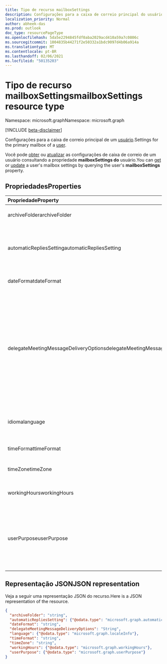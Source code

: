 ```yaml
---
title: Tipo de recurso mailboxSettings
description: Configurações para a caixa de correio principal do usuário conectado.
localization_priority: Normal
author: abheek-das
ms.prod: outlook
doc_type: resourcePageType
ms.openlocfilehash: 5da5e2294845fdf0aba2029acd410a59a7c0806c
ms.sourcegitcommit: 1004835b44271f2e50332a1bdc9097d4b06a914a
ms.translationtype: MT
ms.contentlocale: pt-BR
ms.lasthandoff: 02/06/2021
ms.locfileid: "50135203"
---
```

# <a name="mailboxsettings-resource-type"></a><span data-ttu-id="9d2eb-103">Tipo de recurso mailboxSettings</span><span class="sxs-lookup"><span data-stu-id="9d2eb-103">mailboxSettings resource type</span></span>

<span data-ttu-id="9d2eb-104">Namespace: microsoft.graph</span><span class="sxs-lookup"><span data-stu-id="9d2eb-104">Namespace: microsoft.graph</span></span>

[!INCLUDE [beta-disclaimer](../../includes/beta-disclaimer.md)]

<span data-ttu-id="9d2eb-105">Configurações para a caixa de correio principal de um [usuário](user.md).</span><span class="sxs-lookup"><span data-stu-id="9d2eb-105">Settings for the primary mailbox of a [user](user.md).</span></span>

<span data-ttu-id="9d2eb-106">Você pode [obter](../api/user-get-mailboxsettings.md) ou [atualizar](../api/user-update-mailboxsettings.md) as configurações de caixa de correio de um usuário consultando a propriedade **mailboxSettings do** usuário.</span><span class="sxs-lookup"><span data-stu-id="9d2eb-106">You can [get](../api/user-get-mailboxsettings.md) or [update](../api/user-update-mailboxsettings.md) a user's mailbox settings by querying the user's **mailboxSettings** property.</span></span>


## <a name="properties"></a><span data-ttu-id="9d2eb-107">Propriedades</span><span class="sxs-lookup"><span data-stu-id="9d2eb-107">Properties</span></span>
| <span data-ttu-id="9d2eb-108">Propriedade</span><span class="sxs-lookup"><span data-stu-id="9d2eb-108">Property</span></span>     | <span data-ttu-id="9d2eb-109">Tipo</span><span class="sxs-lookup"><span data-stu-id="9d2eb-109">Type</span></span>   |<span data-ttu-id="9d2eb-110">Descrição</span><span class="sxs-lookup"><span data-stu-id="9d2eb-110">Description</span></span>|
|:---------------|:--------|:----------|
|<span data-ttu-id="9d2eb-111">archiveFolder</span><span class="sxs-lookup"><span data-stu-id="9d2eb-111">archiveFolder</span></span>|<span data-ttu-id="9d2eb-112">string</span><span class="sxs-lookup"><span data-stu-id="9d2eb-112">string</span></span>|<span data-ttu-id="9d2eb-113">ID de uma pasta de arquivo morto do usuário.</span><span class="sxs-lookup"><span data-stu-id="9d2eb-113">Folder ID of an archive folder for the user.</span></span> <span data-ttu-id="9d2eb-114">Somente leitura.</span><span class="sxs-lookup"><span data-stu-id="9d2eb-114">Read only.</span></span>|
|<span data-ttu-id="9d2eb-115">automaticRepliesSetting</span><span class="sxs-lookup"><span data-stu-id="9d2eb-115">automaticRepliesSetting</span></span>|[<span data-ttu-id="9d2eb-116">automaticRepliesSetting</span><span class="sxs-lookup"><span data-stu-id="9d2eb-116">automaticRepliesSetting</span></span>](automaticrepliessetting.md)|<span data-ttu-id="9d2eb-117">Definições de configuração para notificar automaticamente o remetente de um email recebido com uma mensagem do usuário conectado.</span><span class="sxs-lookup"><span data-stu-id="9d2eb-117">Configuration settings to automatically notify the sender of an incoming email with a message from the signed-in user.</span></span>|
|<span data-ttu-id="9d2eb-118">dateFormat</span><span class="sxs-lookup"><span data-stu-id="9d2eb-118">dateFormat</span></span>|<span data-ttu-id="9d2eb-119">string</span><span class="sxs-lookup"><span data-stu-id="9d2eb-119">string</span></span>|<span data-ttu-id="9d2eb-120">O formato de data da caixa de correio do usuário.</span><span class="sxs-lookup"><span data-stu-id="9d2eb-120">The date format for the user's mailbox.</span></span>|
|<span data-ttu-id="9d2eb-121">delegateMeetingMessageDeliveryOptions</span><span class="sxs-lookup"><span data-stu-id="9d2eb-121">delegateMeetingMessageDeliveryOptions</span></span>|<span data-ttu-id="9d2eb-122">delegateMeetingMessageDeliveryOptions</span><span class="sxs-lookup"><span data-stu-id="9d2eb-122">delegateMeetingMessageDeliveryOptions</span></span>| <span data-ttu-id="9d2eb-123">Se o usuário tiver um representante de calendário, isso especificará se o representante, o proprietário da caixa de correio ou ambos receberão mensagens de reunião e respostas de reunião.</span><span class="sxs-lookup"><span data-stu-id="9d2eb-123">If the user has a calendar delegate, this specifies whether the delegate, mailbox owner, or both receive meeting messages and meeting responses.</span></span> <span data-ttu-id="9d2eb-124">Os valores possíveis são: `sendToDelegateAndInformationToPrincipal`, `sendToDelegateAndPrincipal`, `sendToDelegateOnly`.</span><span class="sxs-lookup"><span data-stu-id="9d2eb-124">Possible values are: `sendToDelegateAndInformationToPrincipal`, `sendToDelegateAndPrincipal`, `sendToDelegateOnly`.</span></span> <span data-ttu-id="9d2eb-125">O padrão é `sendToDelegateOnly` .</span><span class="sxs-lookup"><span data-stu-id="9d2eb-125">The default is `sendToDelegateOnly`.</span></span>|
|<span data-ttu-id="9d2eb-126">idioma</span><span class="sxs-lookup"><span data-stu-id="9d2eb-126">language</span></span>|[<span data-ttu-id="9d2eb-127">localeInfo</span><span class="sxs-lookup"><span data-stu-id="9d2eb-127">localeInfo</span></span>](localeinfo.md)|<span data-ttu-id="9d2eb-128">Informações sobre a localidade do usuário, incluindo o idioma preferencial e o país/região.</span><span class="sxs-lookup"><span data-stu-id="9d2eb-128">The locale information for the user, including the preferred language and country/region.</span></span>|
|<span data-ttu-id="9d2eb-129">timeFormat</span><span class="sxs-lookup"><span data-stu-id="9d2eb-129">timeFormat</span></span>|<span data-ttu-id="9d2eb-130">string</span><span class="sxs-lookup"><span data-stu-id="9d2eb-130">string</span></span>|<span data-ttu-id="9d2eb-131">O formato de hora para a caixa de correio do usuário.</span><span class="sxs-lookup"><span data-stu-id="9d2eb-131">The time format for the user's mailbox.</span></span>|
|<span data-ttu-id="9d2eb-132">timeZone</span><span class="sxs-lookup"><span data-stu-id="9d2eb-132">timeZone</span></span>|<span data-ttu-id="9d2eb-133">string</span><span class="sxs-lookup"><span data-stu-id="9d2eb-133">string</span></span>|<span data-ttu-id="9d2eb-134">O fuso horário padrão para a caixa de correio do usuário.</span><span class="sxs-lookup"><span data-stu-id="9d2eb-134">The default time zone for the user's mailbox.</span></span>|
|<span data-ttu-id="9d2eb-135">workingHours</span><span class="sxs-lookup"><span data-stu-id="9d2eb-135">workingHours</span></span>|[<span data-ttu-id="9d2eb-136">workingHours</span><span class="sxs-lookup"><span data-stu-id="9d2eb-136">workingHours</span></span>](workinghours.md)|<span data-ttu-id="9d2eb-137">Os dias da semana e as horas de um fuso horário específico que o usuário trabalha.</span><span class="sxs-lookup"><span data-stu-id="9d2eb-137">The days of the week and hours in a specific time zone that the user works.</span></span>|
|<span data-ttu-id="9d2eb-138">userPurpose</span><span class="sxs-lookup"><span data-stu-id="9d2eb-138">userPurpose</span></span>|[<span data-ttu-id="9d2eb-139">userPurpose</span><span class="sxs-lookup"><span data-stu-id="9d2eb-139">userPurpose</span></span>](userpurpose.md)|<span data-ttu-id="9d2eb-140">A finalidade da caixa de correio.</span><span class="sxs-lookup"><span data-stu-id="9d2eb-140">The purpose of the mailbox.</span></span> <span data-ttu-id="9d2eb-141">Usado para diferenciar uma caixa de correio de um único usuário de uma caixa de correio compartilhada e de equipamento no Exchange Online.</span><span class="sxs-lookup"><span data-stu-id="9d2eb-141">Used to differentiate a mailbox for a single user from a shared mailbox and equipment mailbox in Exchange Online.</span></span> <span data-ttu-id="9d2eb-142">Somente leitura.</span><span class="sxs-lookup"><span data-stu-id="9d2eb-142">Read only.</span></span>|

## <a name="json-representation"></a><span data-ttu-id="9d2eb-143">Representação JSON</span><span class="sxs-lookup"><span data-stu-id="9d2eb-143">JSON representation</span></span>

<span data-ttu-id="9d2eb-144">Veja a seguir uma representação JSON do recurso.</span><span class="sxs-lookup"><span data-stu-id="9d2eb-144">Here is a JSON representation of the resource.</span></span>

<!-- {
  "blockType": "resource",
  "optionalProperties": [
    "archiveFolder"
  ],
  "@odata.type": "microsoft.graph.mailboxSettings"
}-->

```json
{
  "archiveFolder": "string",
  "automaticRepliesSetting": {"@odata.type": "microsoft.graph.automaticRepliesSetting"},
  "dateFormat": "string",
  "delegateMeetingMessageDeliveryOptions": "String",
  "language": {"@odata.type": "microsoft.graph.localeInfo"},
  "timeFormat": "string",
  "timeZone": "string",
  "workingHours": {"@odata.type": "microsoft.graph.workingHours"},
  "userPurpose": {"@odata.type": "microsoft.graph.userPurpose"}
}
```

<!-- uuid: 8fcb5dbc-d5aa-4681-8e31-b001d5168d79
2015-10-25 14:57:30 UTC -->
<!--
{
  "type": "#page.annotation",
  "description": "mailboxSettings resource",
  "keywords": "",
  "section": "documentation",
  "tocPath": "",
  "suppressions": []
}
-->


